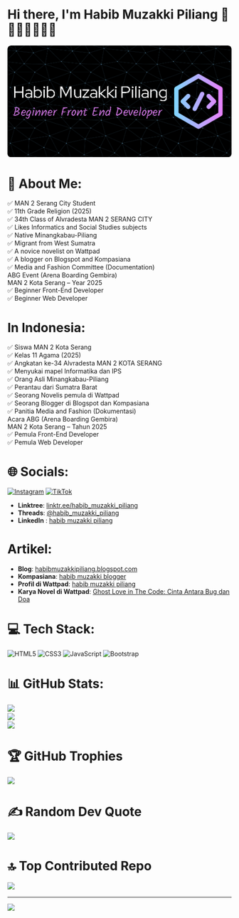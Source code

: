 # Hi there, I'm Habib Muzakki Piliang 👏👏👏👏👏👏👏

![Habib Muzakki Piliang](./github-header-image%20(1).png)

# 💫 About Me:

✅ MAN 2 Serang City Student<br> ✅ 11th Grade Religion (2025)<br> ✅ 34th Class of Alvradesta MAN 2 SERANG CITY <br> ✅ Likes Informatics and Social Studies subjects<br> ✅ Native Minangkabau-Piliang<br> ✅ Migrant from West Sumatra<br> ✅ A novice novelist on Wattpad<br> ✅ A blogger on Blogspot and Kompasiana<br> ✅ Media and Fashion Committee (Documentation) <br>ABG Event (Arena Boarding Gembira) <br>MAN 2 Kota Serang – Year 2025<br> ✅ Beginner Front-End Developer<br> ✅ Beginner Web Developer

# In Indonesia:
✅ Siswa MAN 2 Kota Serang<br> ✅ Kelas 11 Agama (2025)<br> ✅ Angkatan ke-34 Alvradesta MAN 2 KOTA SERANG<br> ✅ Menyukai mapel Informatika dan IPS<br> ✅ Orang Asli Minangkabau-Piliang<br> ✅ Perantau dari Sumatra Barat<br> ✅ Seorang Novelis pemula di Wattpad<br> ✅ Seorang Blogger di Blogspot dan Kompasiana<br> ✅ Panitia Media and Fashion (Dokumentasi) <br>Acara ABG (Arena Boarding Gembira) <br>MAN 2 Kota Serang – Tahun 2025<br> ✅ Pemula Front-End Developer<br> ✅ Pemula Web Developer


# 🌐 Socials:
[![Instagram](https://img.shields.io/badge/Instagram-%23E4405F.svg?logo=Instagram&logoColor=white)](https://instagram.com/habib_muzakki_piliang) [![TikTok](https://img.shields.io/badge/TikTok-%23000000.svg?logo=TikTok&logoColor=white)](https://tiktok.com/@habib_muzakki_piliang22) 
- **Linktree**: [linktr.ee/habib_muzakki_piliang](https://linktr.ee/habib_muzakki_piliang)
- **Threads**: [@habib_muzakki_piliang](https://www.threads.net/@habib_muzakki_piliang)
- **LinkedIn** : [habib muzakki piliang](https://www.linkedin.com/in/habib-muzakki-piliang-15978b315?utm_source=share&utm_campaign=share_via&utm_content=profile&utm_medium=android_app)


# Artikel:
- **Blog**: [habibmuzakkipiliang.blogspot.com](https://habibmuzakkipiliang.blogspot.com/)
- **Kompasiana**: [habib muzakki blogger](https://www.kompasiana.com/habibmuzakki3305)
- **Profil di Wattpad**: [habib muzakki piliang](https://www.wattpad.com/user/habib_muzakki)
- **Karya Novel di Wattpad**: [Ghost Love in The Code: Cinta Antara Bug dan Doa](https://www.wattpad.com/story/395495837-ghost-love-in-the-code-cinta-antara-bug-dan-doa?utm_source=android&utm_medium=link&utm_content=story_info&wp_page=story_details_button&wp_uname=habib_muzakki)



# 💻 Tech Stack:
![HTML5](https://img.shields.io/badge/html5-%23E34F26.svg?style=for-the-badge&logo=html5&logoColor=white) ![CSS3](https://img.shields.io/badge/css3-%231572B6.svg?style=for-the-badge&logo=css3&logoColor=white) ![JavaScript](https://img.shields.io/badge/javascript-%23323330.svg?style=for-the-badge&logo=javascript&logoColor=%23F7DF1E) ![Bootstrap](https://img.shields.io/badge/bootstrap-%238511FA.svg?style=for-the-badge&logo=bootstrap&logoColor=white)
# 📊 GitHub Stats:
![](https://github-readme-stats.vercel.app/api?username=habibmuzakkipiliang&theme=github_dark&hide_border=false&include_all_commits=true&count_private=false)<br/>
![](https://nirzak-streak-stats.vercel.app/?user=habibmuzakkipiliang&theme=github_dark&hide_border=false)<br/>
![](https://github-readme-stats.vercel.app/api/top-langs/?username=habibmuzakkipiliang&theme=github_dark&hide_border=false&include_all_commits=true&count_private=false&layout=compact)

# 🏆 GitHub Trophies
![](https://github-profile-trophy.vercel.app/?username=habibmuzakkipiliang&theme=radical&no-frame=false&no-bg=false&margin-w=4)

# ✍️ Random Dev Quote
![](https://quotes-github-readme.vercel.app/api?type=horizontal&theme=radical)

# 🔝 Top Contributed Repo
![](https://github-contributor-stats.vercel.app/api?username=habibmuzakkipiliang&limit=5&theme=dark&combine_all_yearly_contributions=true)

---
[![](https://visitcount.itsvg.in/api?id=habibmuzakkipiliang&icon=0&color=0)](https://visitcount.itsvg.in)

<!-- Proudly created with GPRM ( https://gprm.itsvg.in ) -->
